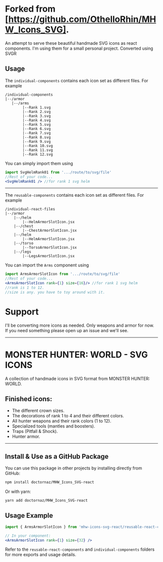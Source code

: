 # Forked from [https://github.com/OthelloRhin/MHW_Icons_SVG].
An attempt to serve these beautiful handmade SVG icons as react components.
I'm using them for a small personal project.
Converted using SVGR

## Usage
The `individual-components` contains each icon set as different files. For example
```
/individual-components
|--/armor
   |--/arms
        |--Rank 1.svg
        |--Rank 2.svg
        |--Rank 3.svg
        |--Rank 4.svg
        |--Rank 5.svg
        |--Rank 6.svg
        |--Rank 7.svg
        |--Rank 8.svg
        |--Rank 9.svg
        |--Rank 10.svg
        |--Rank 11.svg
        |--Rank 12.svg
```

You can simply import them using 
```jsx
import SvgHelmRank01 from '.../route/to/svg/file'
//Rest of your code...
<SvgHelmRank01 /> //for rank 1 svg helm
```

---


The `reusable-components` contains each icon set as different files. For example
```
/individual-react-files
|--/armor
    |--/helm
        |--HelmArmorSlotIcon.jsx
    |--/chest
        |--ChestArmorSlotIcon.jsx
    |--/helm
        |--HelmArmorSlotIcon.jsx
    |--/torso
        |--TorsoArmorSlotIcon.jsx
    |--/legs
        |--LegsArmorSlotIcon.jsx
```

You can import the `Arms` component using 
```jsx
import ArmsArmorSlotIcon from '.../route/to/svg/file'
//Rest of your code...
<ArmsArmorSlotIcon rank={1} size={16}/> //for rank 1 svg helm
//rank is 1 to 12.
//size is any. you have to toy around with it.
```

# Support
I'll be converting more icons as needed.
Only weapons and armor for now.
If you need something please open up an issue and we'll see.

---

# MONSTER HUNTER: WORLD - SVG ICONS
A collection of handmade icons in SVG format from MONSTER HUNTER: WORLD.  

## Finished icons:
- The different crown sizes.
- The decorations of rank 1 to 4 and their different colors.
- All hunter weapons and their rank colors (1 to 12).
- Specialized tools (mantles and boosters).
- Traps (Pitfall & Shock).  
- Hunter armor.

---

## Install & Use as a GitHub Package

You can use this package in other projects by installing directly from GitHub:

```bash
npm install doctornaz/MHW_Icons_SVG-react
```

Or with yarn:
```bash
yarn add doctornaz/MHW_Icons_SVG-react
```

## Usage Example

```jsx
import { ArmsArmorSlotIcon } from 'mhw-icons-svg-react/reusable-react-components/armor/arms';

// In your component:
<ArmsArmorSlotIcon rank={1} size={32} />
```

Refer to the `reusable-react-components` and `individual-components` folders for more exports and usage details.
